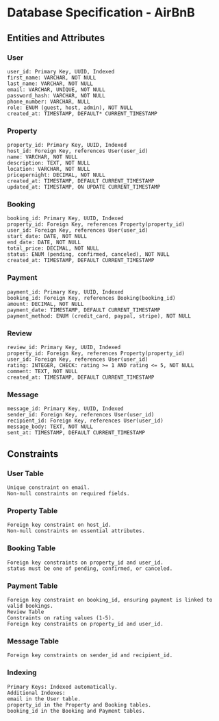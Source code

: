 # Database Specification - AirBnB

## Entities and Attributes

### User

    user_id: Primary Key, UUID, Indexed
    first_name: VARCHAR, NOT NULL
    last_name: VARCHAR, NOT NULL
    email: VARCHAR, UNIQUE, NOT NULL
    password_hash: VARCHAR, NOT NULL
    phone_number: VARCHAR, NULL
    role: ENUM (guest, host, admin), NOT NULL
    created_at: TIMESTAMP, DEFAULT* CURRENT_TIMESTAMP

### Property

    property_id: Primary Key, UUID, Indexed
    host_id: Foreign Key, references User(user_id)
    name: VARCHAR, NOT NULL
    description: TEXT, NOT NULL
    location: VARCHAR, NOT NULL
    pricepernight: DECIMAL, NOT NULL
    created_at: TIMESTAMP, DEFAULT CURRENT_TIMESTAMP
    updated_at: TIMESTAMP, ON UPDATE CURRENT_TIMESTAMP

### Booking

    booking_id: Primary Key, UUID, Indexed
    property_id: Foreign Key, references Property(property_id)
    user_id: Foreign Key, references User(user_id)
    start_date: DATE, NOT NULL
    end_date: DATE, NOT NULL
    total_price: DECIMAL, NOT NULL
    status: ENUM (pending, confirmed, canceled), NOT NULL
    created_at: TIMESTAMP, DEFAULT CURRENT_TIMESTAMP

### Payment

    payment_id: Primary Key, UUID, Indexed
    booking_id: Foreign Key, references Booking(booking_id)
    amount: DECIMAL, NOT NULL
    payment_date: TIMESTAMP, DEFAULT CURRENT_TIMESTAMP
    payment_method: ENUM (credit_card, paypal, stripe), NOT NULL

### Review

    review_id: Primary Key, UUID, Indexed
    property_id: Foreign Key, references Property(property_id)
    user_id: Foreign Key, references User(user_id)
    rating: INTEGER, CHECK: rating >= 1 AND rating <= 5, NOT NULL
    comment: TEXT, NOT NULL
    created_at: TIMESTAMP, DEFAULT CURRENT_TIMESTAMP

### Message

    message_id: Primary Key, UUID, Indexed
    sender_id: Foreign Key, references User(user_id)
    recipient_id: Foreign Key, references User(user_id)
    message_body: TEXT, NOT NULL
    sent_at: TIMESTAMP, DEFAULT CURRENT_TIMESTAMP

## Constraints

### User Table

    Unique constraint on email.
    Non-null constraints on required fields.

### Property Table

    Foreign key constraint on host_id.
    Non-null constraints on essential attributes.

### Booking Table

    Foreign key constraints on property_id and user_id.
    status must be one of pending, confirmed, or canceled.

### Payment Table

    Foreign key constraint on booking_id, ensuring payment is linked to valid bookings.
    Review Table
    Constraints on rating values (1-5).
    Foreign key constraints on property_id and user_id.

### Message Table
    Foreign key constraints on sender_id and recipient_id.

### Indexing

    Primary Keys: Indexed automatically.
    Additional Indexes:
    email in the User table.
    property_id in the Property and Booking tables.
    booking_id in the Booking and Payment tables.